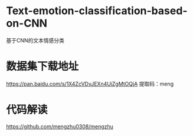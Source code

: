 # Text-emotion-classification-based-on-CNN
基于CNN的文本情感分类

# 数据集下载地址
https://pan.baidu.com/s/1X4ZcVDvJEXn4UiZgMtOQjA
提取码：meng

# 代码解读
https://github.com/mengzhu0308/mengzhu
